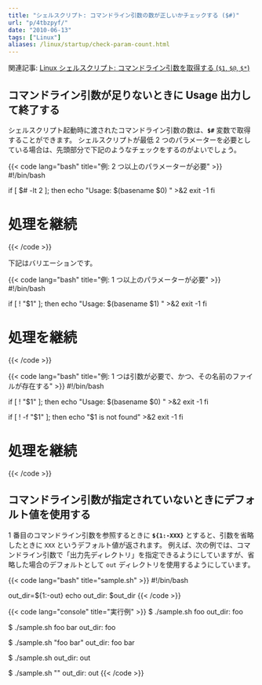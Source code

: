 ```yaml
---
title: "シェルスクリプト: コマンドライン引数の数が正しいかチェックする ($#)"
url: "p/4tbzpyf/"
date: "2010-06-13"
tags: ["Linux"]
aliases: /linux/startup/check-param-count.html
---
```


関連記事: [Linux シェルスクリプト: コマンドライン引数を取得する (`$1`, `$@`, `$*`)](/p/c2kx7er/)

コマンドライン引数が足りないときに Usage 出力して終了する
----

シェルスクリプト起動時に渡されたコマンドライン引数の数は、__`$#`__ 変数で取得することができます。
シェルスクリプトが最低 2 つのパラメーターを必要としている場合は、先頭部分で下記のようなチェックをするのがよいでしょう。

{{< code lang="bash" title="例: 2 つ以上のパラメーターが必要" >}}
#!/bin/bash

if [ $# -lt 2 ]; then
  echo "Usage: $(basename $0) <file1> <file2>" >&2
  exit -1
fi

# 処理を継続
{{< /code >}}

下記はバリエーションです。

{{< code lang="bash" title="例: 1 つ以上のパラメーターが必要" >}}
#!/bin/bash

if [ ! "$1" ]; then
  echo "Usage: $(basename $1) <file>" >&2
  exit -1
fi

# 処理を継続
{{< /code >}}

{{< code lang="bash" title="例: 1 つは引数が必要で、かつ、その名前のファイルが存在する" >}}
#!/bin/bash

if [ ! "$1" ]; then
  echo "Usage: $(basename $0) <file>" >&2
  exit -1
fi

if [ ! -f "$1" ]; then
  echo "$1 is not found" >&2
  exit -1
fi

# 処理を継続
{{< /code >}}


コマンドライン引数が指定されていないときにデフォルト値を使用する
----

1 番目のコマンドライン引数を参照するときに __`${1:-XXX}`__ とすると、引数を省略したときに `XXX` というデフォルト値が返されます。
例えば、次の例では、コマンドライン引数で「出力先ディレクトリ」を指定できるようにしていますが、省略した場合のデフォルトとして `out` ディレクトリを使用するようにしています。

{{< code lang="bash" title="sample.sh" >}}
#!/bin/bash

out_dir=${1:-out}
echo out_dir: $out_dir
{{< /code >}}

{{< code lang="console" title="実行例" >}}
$ ./sample.sh foo
out_dir: foo

$ ./sample.sh foo bar
out_dir: foo

$ ./sample.sh "foo bar"
out_dir: foo bar

$ ./sample.sh
out_dir: out

$ ./sample.sh ""
out_dir: out
{{< /code >}}

